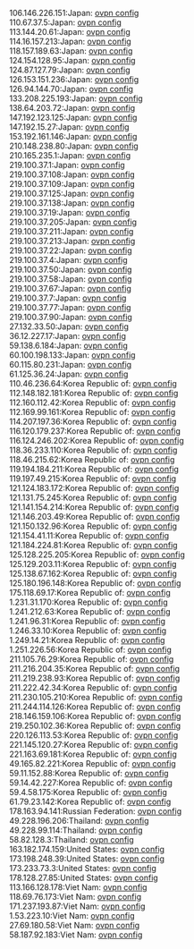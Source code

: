 106.146.226.151:Japan: [ovpn config](vpn/106_146_226_151.ovpn)  
110.67.37.5:Japan: [ovpn config](vpn/110_67_37_5.ovpn)  
113.144.20.61:Japan: [ovpn config](vpn/113_144_20_61.ovpn)  
114.16.157.213:Japan: [ovpn config](vpn/114_16_157_213.ovpn)  
118.157.189.63:Japan: [ovpn config](vpn/118_157_189_63.ovpn)  
124.154.128.95:Japan: [ovpn config](vpn/124_154_128_95.ovpn)  
124.87.127.79:Japan: [ovpn config](vpn/124_87_127_79.ovpn)  
126.153.151.236:Japan: [ovpn config](vpn/126_153_151_236.ovpn)  
126.94.144.70:Japan: [ovpn config](vpn/126_94_144_70.ovpn)  
133.208.225.193:Japan: [ovpn config](vpn/133_208_225_193.ovpn)  
138.64.203.72:Japan: [ovpn config](vpn/138_64_203_72.ovpn)  
147.192.123.125:Japan: [ovpn config](vpn/147_192_123_125.ovpn)  
147.192.15.27:Japan: [ovpn config](vpn/147_192_15_27.ovpn)  
153.192.161.146:Japan: [ovpn config](vpn/153_192_161_146.ovpn)  
210.148.238.80:Japan: [ovpn config](vpn/210_148_238_80.ovpn)  
210.165.235.1:Japan: [ovpn config](vpn/210_165_235_1.ovpn)  
219.100.37.1:Japan: [ovpn config](vpn/219_100_37_1.ovpn)  
219.100.37.108:Japan: [ovpn config](vpn/219_100_37_108.ovpn)  
219.100.37.109:Japan: [ovpn config](vpn/219_100_37_109.ovpn)  
219.100.37.125:Japan: [ovpn config](vpn/219_100_37_125.ovpn)  
219.100.37.138:Japan: [ovpn config](vpn/219_100_37_138.ovpn)  
219.100.37.19:Japan: [ovpn config](vpn/219_100_37_19.ovpn)  
219.100.37.205:Japan: [ovpn config](vpn/219_100_37_205.ovpn)  
219.100.37.211:Japan: [ovpn config](vpn/219_100_37_211.ovpn)  
219.100.37.213:Japan: [ovpn config](vpn/219_100_37_213.ovpn)  
219.100.37.22:Japan: [ovpn config](vpn/219_100_37_22.ovpn)  
219.100.37.4:Japan: [ovpn config](vpn/219_100_37_4.ovpn)  
219.100.37.50:Japan: [ovpn config](vpn/219_100_37_50.ovpn)  
219.100.37.58:Japan: [ovpn config](vpn/219_100_37_58.ovpn)  
219.100.37.67:Japan: [ovpn config](vpn/219_100_37_67.ovpn)  
219.100.37.7:Japan: [ovpn config](vpn/219_100_37_7.ovpn)  
219.100.37.77:Japan: [ovpn config](vpn/219_100_37_77.ovpn)  
219.100.37.90:Japan: [ovpn config](vpn/219_100_37_90.ovpn)  
27.132.33.50:Japan: [ovpn config](vpn/27_132_33_50.ovpn)  
36.12.227.17:Japan: [ovpn config](vpn/36_12_227_17.ovpn)  
59.138.6.184:Japan: [ovpn config](vpn/59_138_6_184.ovpn)  
60.100.198.133:Japan: [ovpn config](vpn/60_100_198_133.ovpn)  
60.115.80.231:Japan: [ovpn config](vpn/60_115_80_231.ovpn)  
61.125.36.24:Japan: [ovpn config](vpn/61_125_36_24.ovpn)  
110.46.236.64:Korea Republic of: [ovpn config](vpn/110_46_236_64.ovpn)  
112.148.182.181:Korea Republic of: [ovpn config](vpn/112_148_182_181.ovpn)  
112.160.112.42:Korea Republic of: [ovpn config](vpn/112_160_112_42.ovpn)  
112.169.99.161:Korea Republic of: [ovpn config](vpn/112_169_99_161.ovpn)  
114.207.197.36:Korea Republic of: [ovpn config](vpn/114_207_197_36.ovpn)  
116.120.179.237:Korea Republic of: [ovpn config](vpn/116_120_179_237.ovpn)  
116.124.246.202:Korea Republic of: [ovpn config](vpn/116_124_246_202.ovpn)  
118.36.233.110:Korea Republic of: [ovpn config](vpn/118_36_233_110.ovpn)  
118.46.215.62:Korea Republic of: [ovpn config](vpn/118_46_215_62.ovpn)  
119.194.184.211:Korea Republic of: [ovpn config](vpn/119_194_184_211.ovpn)  
119.197.49.215:Korea Republic of: [ovpn config](vpn/119_197_49_215.ovpn)  
121.124.183.172:Korea Republic of: [ovpn config](vpn/121_124_183_172.ovpn)  
121.131.75.245:Korea Republic of: [ovpn config](vpn/121_131_75_245.ovpn)  
121.141.154.214:Korea Republic of: [ovpn config](vpn/121_141_154_214.ovpn)  
121.146.203.49:Korea Republic of: [ovpn config](vpn/121_146_203_49.ovpn)  
121.150.132.96:Korea Republic of: [ovpn config](vpn/121_150_132_96.ovpn)  
121.154.41.11:Korea Republic of: [ovpn config](vpn/121_154_41_11.ovpn)  
121.184.224.81:Korea Republic of: [ovpn config](vpn/121_184_224_81.ovpn)  
125.128.225.205:Korea Republic of: [ovpn config](vpn/125_128_225_205.ovpn)  
125.129.203.11:Korea Republic of: [ovpn config](vpn/125_129_203_11.ovpn)  
125.138.67.162:Korea Republic of: [ovpn config](vpn/125_138_67_162.ovpn)  
125.180.196.148:Korea Republic of: [ovpn config](vpn/125_180_196_148.ovpn)  
175.118.69.17:Korea Republic of: [ovpn config](vpn/175_118_69_17.ovpn)  
1.231.31.170:Korea Republic of: [ovpn config](vpn/1_231_31_170.ovpn)  
1.241.212.63:Korea Republic of: [ovpn config](vpn/1_241_212_63.ovpn)  
1.241.96.31:Korea Republic of: [ovpn config](vpn/1_241_96_31.ovpn)  
1.246.33.10:Korea Republic of: [ovpn config](vpn/1_246_33_10.ovpn)  
1.249.14.21:Korea Republic of: [ovpn config](vpn/1_249_14_21.ovpn)  
1.251.226.56:Korea Republic of: [ovpn config](vpn/1_251_226_56.ovpn)  
211.105.76.29:Korea Republic of: [ovpn config](vpn/211_105_76_29.ovpn)  
211.216.204.35:Korea Republic of: [ovpn config](vpn/211_216_204_35.ovpn)  
211.219.238.93:Korea Republic of: [ovpn config](vpn/211_219_238_93.ovpn)  
211.222.42.34:Korea Republic of: [ovpn config](vpn/211_222_42_34.ovpn)  
211.230.105.210:Korea Republic of: [ovpn config](vpn/211_230_105_210.ovpn)  
211.244.114.126:Korea Republic of: [ovpn config](vpn/211_244_114_126.ovpn)  
218.146.159.106:Korea Republic of: [ovpn config](vpn/218_146_159_106.ovpn)  
219.250.102.36:Korea Republic of: [ovpn config](vpn/219_250_102_36.ovpn)  
220.126.113.53:Korea Republic of: [ovpn config](vpn/220_126_113_53.ovpn)  
221.145.120.27:Korea Republic of: [ovpn config](vpn/221_145_120_27.ovpn)  
221.163.69.181:Korea Republic of: [ovpn config](vpn/221_163_69_181.ovpn)  
49.165.82.221:Korea Republic of: [ovpn config](vpn/49_165_82_221.ovpn)  
59.11.152.88:Korea Republic of: [ovpn config](vpn/59_11_152_88.ovpn)  
59.14.42.227:Korea Republic of: [ovpn config](vpn/59_14_42_227.ovpn)  
59.4.58.175:Korea Republic of: [ovpn config](vpn/59_4_58_175.ovpn)  
61.79.23.142:Korea Republic of: [ovpn config](vpn/61_79_23_142.ovpn)  
178.163.94.141:Russian Federation: [ovpn config](vpn/178_163_94_141.ovpn)  
49.228.196.206:Thailand: [ovpn config](vpn/49_228_196_206.ovpn)  
49.228.99.114:Thailand: [ovpn config](vpn/49_228_99_114.ovpn)  
58.82.128.3:Thailand: [ovpn config](vpn/58_82_128_3.ovpn)  
163.182.174.159:United States: [ovpn config](vpn/163_182_174_159.ovpn)  
173.198.248.39:United States: [ovpn config](vpn/173_198_248_39.ovpn)  
173.233.73.3:United States: [ovpn config](vpn/173_233_73_3.ovpn)  
178.128.27.85:United States: [ovpn config](vpn/178_128_27_85.ovpn)  
113.166.128.178:Viet Nam: [ovpn config](vpn/113_166_128_178.ovpn)  
118.69.76.173:Viet Nam: [ovpn config](vpn/118_69_76_173.ovpn)  
171.237.193.87:Viet Nam: [ovpn config](vpn/171_237_193_87.ovpn)  
1.53.223.10:Viet Nam: [ovpn config](vpn/1_53_223_10.ovpn)  
27.69.180.58:Viet Nam: [ovpn config](vpn/27_69_180_58.ovpn)  
58.187.92.183:Viet Nam: [ovpn config](vpn/58_187_92_183.ovpn)  
